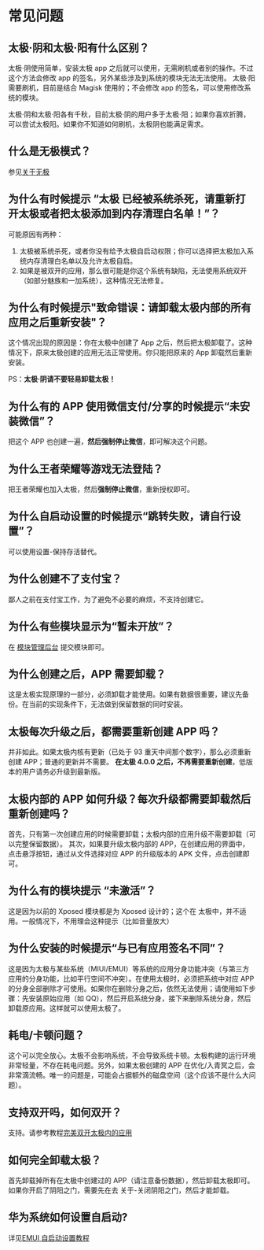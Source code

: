 # 常见问题

## 太极·阴和太极·阳有什么区别？

太极·阴使用简单，安装太极 app 之后就可以使用，无需刷机或者别的操作。不过这个方法会修改 app 的签名，另外某些涉及到系统的模块无法无法使用。
太极·阳需要刷机，目前是结合 Magisk 使用的；不会修改 app 的签名，可以使用修改系统的模块。

太极·阴和太极·阳各有千秋，目前太极·阴的用户多于太极·阳；如果你喜欢折腾，可以尝试太极阳。如果你不知道如何刷机，太极阴也能满足需求。

## 什么是无极模式？

参见[关于无极](zh-cn/wuji.md)

## 为什么有时候提示 “太极 已经被系统杀死，请重新打开太极或者把太极添加到内存清理白名单！”？

可能原因有两种：

1. 太极被系统杀死，或者你没有给予太极自启动权限；你可以选择把太极加入系统内存清理白名单以及允许太极自启。
2. 如果是被双开的应用，那么很可能是你这个系统有缺陷，无法使用系统双开（如部分魅族和一加系统），这种情况无法修复。

## 为什么有时候提示"致命错误：请卸载太极内部的所有应用之后重新安装"？

这个情况出现的原因是：你在太极中创建了 App 之后，然后把太极卸载了。这种情况下，原来太极创建的应用无法正常使用。你只能把原来的 App 卸载然后重新安装。

PS：**太极·阴请不要轻易卸载太极！**

## 为什么有的 APP 使用微信支付/分享的时候提示“未安装微信”？

把这个 APP 也创建一遍，**然后强制停止微信**，即可解决这个问题。

## 为什么王者荣耀等游戏无法登陆？

把王者荣耀也加入太极，然后**强制停止微信**，重新授权即可。

## 为什么自启动设置的时候提示“跳转失败，请自行设置”？

可以使用设置-保持存活替代。

## 为什么创建不了支付宝？

鄙人之前在支付宝工作，为了避免不必要的麻烦，不支持创建它。

## 为什么有些模块显示为“暂未开放”？

在 [模块管理后台](http://admin.taichi.cool) 提交模块即可。

## 为什么创建之后，APP 需要卸载？

这是太极实现原理的一部分，必须卸载才能使用。如果有数据很重要，建议先备份。在当前的实现条件下，无法做到保留数据的同时安装。

## 太极每次升级之后，都需要重新创建 APP 吗？

并非如此。如果太极内核有更新（已处于 93 重天中间那个数字），那么必须重新创建 APP；普通的更新并不需要。
**在太极 4.0.0 之后，不再需要重新创建**，低版本的用户请务必升级到最新版。

## 太极内部的 APP 如何升级？每次升级都需要卸载然后重新创建吗？

首先，只有第一次创建应用的时候需要卸载；太极内部的应用升级不需要卸载（可以完整保留数据）。
其次，如果要升级太极内部的 APP，在创建应用的界面中，点击悬浮按钮，通过从文件选择对应 APP 的升级版本的 APK 文件，点击创建即可。

## 为什么有的模块提示 “未激活”？

这是因为以前的 Xposed 模块都是为 Xposed 设计的；这个在 太极中，并不适用。一般情况下，不用理会这种提示（比如音量放大）

## 为什么安装的时候提示“与已有应用签名不同”？

这是因为太极与某些系统（MIUI/EMUI）等系统的应用分身功能冲突（与第三方应用的分身功能，比如平行空间不冲突）。在使用太极时，必须把系统中对应 APP 的分身全部删除才可使用。如果你在删除分身之后，依然无法使用；请使用如下步骤：先安装原始应用（如 QQ），然后开启系统分身，接下来删除系统分身，然后卸载原应用。这样就可以使用太极了。

## 耗电/卡顿问题？

这个可以完全放心。太极不会影响系统，不会导致系统卡顿。太极构建的运行环境非常轻量，不存在耗电问题。另外，如果太极创建的 APP 在优化/入青冥之后，会非常滴流畅。唯一的问题是，可能会占据额外的磁盘空间（这个应该不是什么大问题）。

## 支持双开吗，如何双开？

支持。请参考教程[完美双开太极内的应用](https://mp.weixin.qq.com/s?__biz=MjM5Njg5ODU2NA==&mid=2257498282&idx=1&sn=35acc4c6ead17fbc3a84409dfdaea8cc&chksm=a59822c192efabd725acbcd1f82a5062e28543b539a4e41c53934182571d0177e17de3a1cced&token=1211739544&lang=zh_CN#rd)

## 如何完全卸载太极？

首先卸载掉所有在太极中创建过的 APP（请注意备份数据），然后卸载太极即可。
如果你开启了阴阳之门，需要先在去 关于-关闭阴阳之门，然后才能卸载。

## 华为系统如何设置自启动?

详见[EMUI 自启动设置教程](zh-cn/auto-start-for-emui.md)
